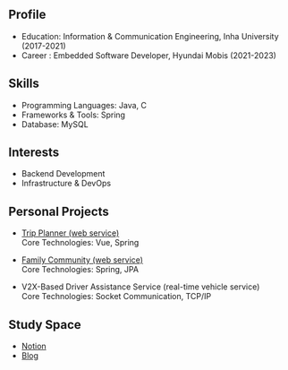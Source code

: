 ## Profile
* Education: Information & Communication Engineering, Inha University (2017-2021)
* Career : Embedded Software Developer, Hyundai Mobis (2021-2023)

## Skills
* Programming Languages: Java, C
* Frameworks & Tools: Spring
* Database: MySQL

## Interests
* Backend Development
* Infrastructure & DevOps

## Personal Projects
* [Trip Planner (web service)](https://github.com/soddong/i-like-trip)   
Core Technologies: Vue, Spring

* [Family Community (web service)](https://github.com/soddong/flolink)   
Core Technologies: Spring, JPA

* V2X-Based Driver Assistance Service (real-time vehicle service)   
Core Technologies: Socket Communication, TCP/IP

## Study Space
* [Notion](https://six-curio-477.notion.site/03-Development-d0d7eec2959f42a8ba350f3cc7c77e67?pvs=4)
* [Blog](https://soddong.tistory.com/)
